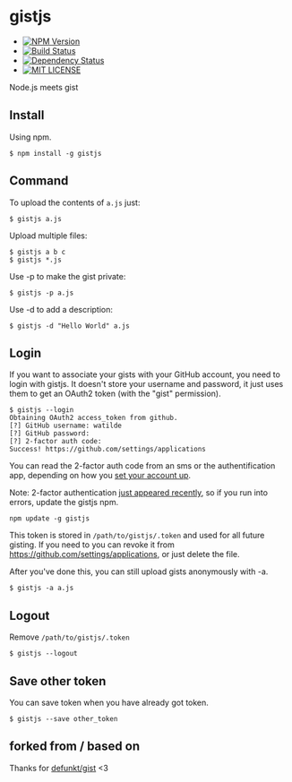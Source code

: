 # gistjs

+ [![NPM Version](http://img.shields.io/npm/v/gistjs.svg)](https://www.npmjs.org/package/gistjs)
+ [![Build Status](https://travis-ci.org/watilde/gistjs.png?branch=master)](https://travis-ci.org/watilde/gistjs)
+ [![Dependency Status](https://gemnasium.com/watilde/gistjs.svg)](https://gemnasium.com/watilde/gistjs)
+ [![MIT LICENSE](http://img.shields.io/badge/license-MIT-brightgreen.svg)](https://github.com/watilde/chest/blob/master/LICENSE)

Node.js meets gist

## Install

Using npm.

    $ npm install -g gistjs

## Command
To upload the contents of `a.js` just:

    $ gistjs a.js

Upload multiple files:

    $ gistjs a b c
    $ gistjs *.js

Use -p to make the gist private:

    $ gistjs -p a.js

Use -d to add a description:

    $ gistjs -d "Hello World" a.js

## Login
If you want to associate your gists with your GitHub account, you need to login with gistjs. It doesn't store your username and password, it just uses them to get an OAuth2 token (with the "gist" permission).

    $ gistjs --login
    Obtaining OAuth2 access_token from github.
    [?] GitHub username: watilde
    [?] GitHub password:
    [?] 2-factor auth code:
    Success! https://github.com/settings/applications

You can read the 2-factor auth code from an sms or the authentification app, depending on how you [set your account up](https://github.com/settings/admin).

Note: 2-factor authentication [just appeared recently](https://github.com/blog/1614-two-factor-authentication), so if you run into errors, update the gistjs npm.

```
npm update -g gistjs
```

This token is stored in `/path/to/gistjs/.token` and used for all future gisting. If you need to you can revoke it from https://github.com/settings/applications, or just delete the file.

After you've done this, you can still upload gists anonymously with -a.

    $ gistjs -a a.js

## Logout
Remove `/path/to/gistjs/.token`

    $ gistjs --logout

## Save other token
You can save token when you have already got token.

    $ gistjs --save other_token

## forked from / based on
Thanks for [defunkt/gist](https://github.com/defunkt/gist) <3

